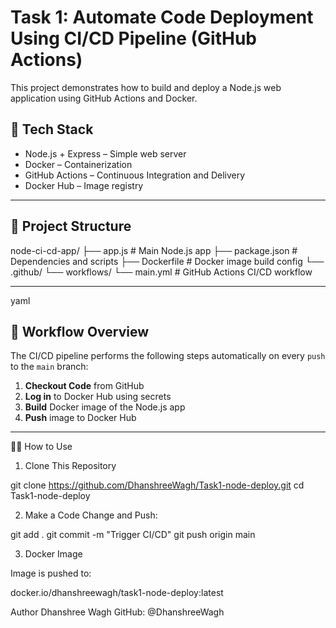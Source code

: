 # Task 1: Automate Code Deployment Using CI/CD Pipeline (GitHub Actions)

This project demonstrates how to build and deploy a Node.js web application using GitHub Actions and Docker.

## 🚀 Tech Stack

- Node.js + Express – Simple web server
- Docker – Containerization
- GitHub Actions – Continuous Integration and Delivery
- Docker Hub – Image registry

---

## 📂 Project Structure
node-ci-cd-app/ ├── app.js # Main Node.js app ├── package.json # Dependencies and scripts ├── Dockerfile # Docker image build config └── .github/ └── workflows/ └── main.yml # GitHub Actions CI/CD workflow


---

yaml

## 🔁 Workflow Overview

The CI/CD pipeline performs the following steps automatically on every `push` to the `main` branch:

1. **Checkout Code** from GitHub
2. **Log in** to Docker Hub using secrets
3. **Build** Docker image of the Node.js app
4. **Push** image to Docker Hub

---


🧑‍💻 How to Use

1. Clone This Repository

git clone https://github.com/DhanshreeWagh/Task1-node-deploy.git
cd Task1-node-deploy

2.  Make a Code Change and Push:

git add .
git commit -m "Trigger CI/CD"
git push origin main

3.  Docker Image

Image is pushed to:

docker.io/dhanshreewagh/task1-node-deploy:latest


Author
Dhanshree Wagh
GitHub: @DhanshreeWagh


